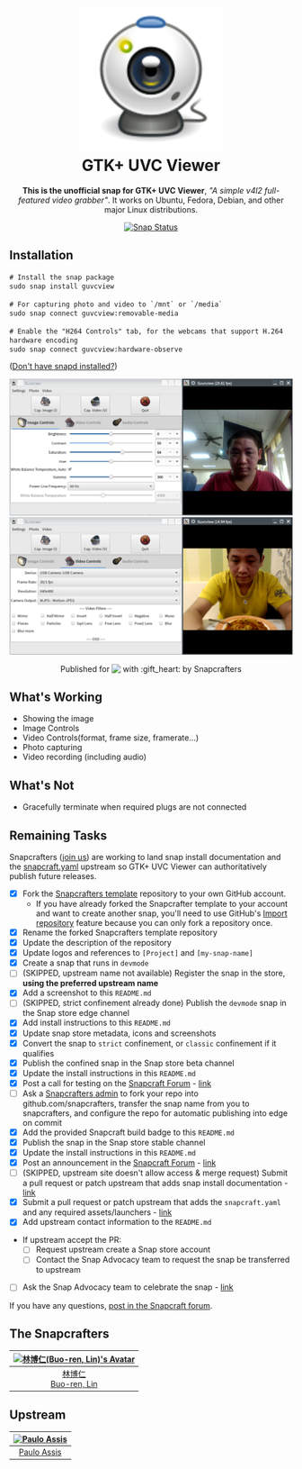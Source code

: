 <h1 align="center">
  <img src="snap/gui/guvcview.png" alt="Icon of GTK+ UVC Viewer" title="GTK+ UVC Viewer">
  <br />
  GTK+ UVC Viewer
</h1>

<p align="center"><b>This is the unofficial snap for GTK+ UVC Viewer</b>, <i>"A simple v4l2 full-featured video grabber"</i>. It works on Ubuntu, Fedora, Debian, and other major Linux
distributions.</p>

<p align="center">
<a href="https://build.snapcraft.io/user/Lin-Buo-Ren/guvcview-snap"><img src="https://build.snapcraft.io/badge/Lin-Buo-Ren/guvcview-snap.svg" alt="Snap Status"></a>
</p>

## Installation

    # Install the snap package
    sudo snap install guvcview
    
    # For capturing photo and video to `/mnt` or `/media`
    sudo snap connect guvcview:removable-media
    
    # Enable the "H264 Controls" tab, for the webcams that support H.264 hardware encoding
    sudo snap connect guvcview:hardware-observe

([Don't have snapd installed?](https://snapcraft.io/docs/core/install))

![Screenshot of the Snap Version of GTK+ UVC Viewer(Image Control)](screenshots/view-image-control.png?raw=true "Screenshot of the Snap Version of GTK+ UVC Viewer(Image Control)")  
![Screenshot of the Snap Version of GTK+ UVC Viewer(Video Control)](screenshots/view-video-control.png?raw=true "Screenshot of the Snap Version of GTK+ UVC Viewer(Video Control)")

<p align="center">Published for <img src="http://anything.codes/slack-emoji-for-techies/emoji/tux.png" align="top" width="24" /> with :gift_heart: by Snapcrafters</p>

## What's Working
* Showing the image
* Image Controls
* Video Controls(format, frame size, framerate...)
* Photo capturing
* Video recording (including audio)

## What's Not
* Gracefully terminate when required plugs are not connected

## Remaining Tasks

Snapcrafters ([join us](https://forum.snapcraft.io/t/join-snapcrafters/1325)) 
are working to land snap install documentation and
the [snapcraft.yaml](https://github.com/snapcrafters/fork-and-rename-me/blob/master/snap/snapcraft.yaml)
upstream so GTK+ UVC Viewer can authoritatively publish future releases.

  - [x] Fork the [Snapcrafters template](https://github.com/snapcrafters/fork-and-rename-me) repository to your own GitHub account.
    - If you have already forked the Snapcrafter template to your account and want to create another snap, you'll need to use GitHub's [Import repository](https://github.com/new/import) feature because you can only fork a repository once.
  - [x] Rename the forked Snapcrafters template repository
  - [x] Update the description of the repository
  - [x] Update logos and references to `[Project]` and `[my-snap-name]`
  - [x] Create a snap that runs in `devmode`
  - [ ] (SKIPPED, upstream name not available) Register the snap in the store, **using the preferred upstream name**
  - [x] Add a screenshot to this `README.md`
  - [ ] (SKIPPED, strict confinement already done) Publish the `devmode` snap in the Snap store edge channel
  - [x] Add install instructions to this `README.md`
  - [x] Update snap store metadata, icons and screenshots
  - [x] Convert the snap to `strict` confinement, or `classic` confinement if it qualifies
  - [x] Publish the confined snap in the Snap store beta channel
  - [x] Update the install instructions in this `README.md`
  - [x] Post a call for testing on the [Snapcraft Forum](https://forum.snapcraft.io) - [link](https://forum.snapcraft.io/t/call-for-testing-guvcview-a-simple-v4l2-full-featured-video-grabber/5905)
  - [ ] Ask a [Snapcrafters admin](https://github.com/orgs/snapcrafters/people?query=%20role%3Aowner) to fork your repo into github.com/snapcrafters, transfer the snap name from you to snapcrafters, and configure the repo for automatic publishing into edge on commit
  - [x] Add the provided Snapcraft build badge to this `README.md`
  - [x] Publish the snap in the Snap store stable channel
  - [x] Update the install instructions in this `README.md`
  - [x] Post an announcement in the [Snapcraft Forum](https://forum.snapcraft.io) - [link](https://forum.snapcraft.io/t/guvcview-a-simple-v4l2-full-featured-video-grabber/6005)
  - [ ] (SKIPPED, upstream site doesn't allow access & merge request) Submit a pull request or patch upstream that adds snap install documentation - [link]()
  - [x] Submit a pull request or patch upstream that adds the `snapcraft.yaml` and any required assets/launchers - [link](https://sourceforge.net/p/guvcview/git-master/merge-requests/2)
  - [x] Add upstream contact information to the `README.md`  
  - If upstream accept the PR:
    - [ ] Request upstream create a Snap store account
    - [ ] Contact the Snap Advocacy team to request the snap be transferred to upstream
  - [ ] Ask the Snap Advocacy team to celebrate the snap - [link]()

If you have any questions, [post in the Snapcraft forum](https://forum.snapcraft.io).

## The Snapcrafters

| [![林博仁(Buo-ren, Lin)'s Avatar](https://www.gravatar.com/avatar/66a5b84972e73e895d5d68d48b1e1e21?size=128)](https://github.com/Lin-Buo-Ren/) |
| :----------------------------------------------------------: |
|[林博仁<br>Buo-ren, Lin](https://Lin-Buo-Ren.github.io)      |

## Upstream

| [![Paulo Assis](https://gravatar.com/avatar/c4ea7a0bd19a3d1528501d5c6aa57592?s=128)](https://sourceforge.net/u/assisp) |
| :---: |
| [Paulo Assis](https://sourceforge.net/u/assisp) |

